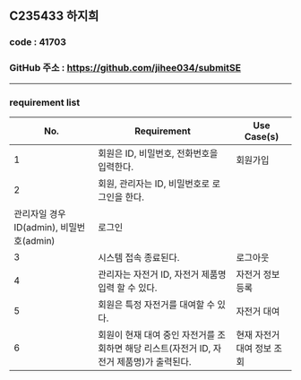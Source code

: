 ## C235433 하지희

### code : 41703
### GitHub 주소 : https://github.com/jihee034/submitSE
---
### requirement list

| No. | Requirement | Use Case(s) |
| --- | --- | --- |
| 1 | 회원은 ID, 비밀번호, 전화번호을 입력한다. | 회원가입 |
| 2 | 회원, 관리자는 ID, 비밀번호로 로그인을 한다.
관리자일 경우 ID(admin), 비밀번호(admin) | 로그인 |
| 3 | 시스템 접속 종료된다. | 로그아웃 |
| 4 | 관리자는 자전거 ID, 자전거 제품명 입력 할 수 있다. | 자전거 정보 등록 |
| 5 | 회원은 특정 자전거를 대여할 수 있다. | 자전거 대여 |
| 6 | 회원이 현재 대여 중인 자전거를 조회하면 해당 리스트(자전거 ID, 자전거 제품명)가 출력된다. | 현재 자전거 대여 정보 조회 |
